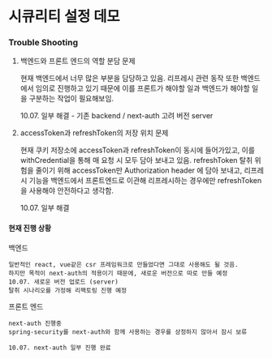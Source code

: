 # 시큐리티 설정 데모


### Trouble Shooting
1. 백엔드와 프론트 엔드의 역할 분담 문제
    
    현재 백엔드에서 너무 많은 부분을 담당하고 있음. 리프레시 관련 동작 또한 백엔드에서 임의로 진행하고 있기 때문에 이를 프론트가 해야할 일과 백엔드가 해야할 일을 구분하는 작업이 필요해보임.

   10.07. 일부 해결 - 기존 backend / next-auth 고려 버전 server
3. accessToken과 refreshToken의 저장 위치 문제

    현재 쿠키 저장소에 accessToken과 refreshToken이 동시에 들어가있고, 이를 withCredential을 통해 매 요청 시 모두 담아 보내고 있음.
    refreshToken 탈취 위험을 줄이기 위해 accessToken만 Authorization header 에 담아 보내고, 리프레시 기능을 백엔드에서 프론트엔드로 이관해 리프레시하는 경우에만 refreshToken을 사용해야 안전하다고 생각함.
   
   10.07. 일부 해결




#### 현재 진행 상황

백엔드

    일반적인 react, vue같은 csr 프레임워크로 만들었다면 그대로 사용해도 될 것음. 
    하지만 목적이 next-auth의 적용이기 때문에, 새로운 버전으로 따로 만들 예정
    10.07. 새로운 버전 업로드 (server)
    탈취 시나리오를 가정해 리팩토링 진행 예정

프론트 엔드
    
    next-auth 진행중
    spring-security를 next-auth와 함께 사용하는 경우를 상정하지 않아서 잠시 보류

    10.07. next-auth 일부 진행 완료
